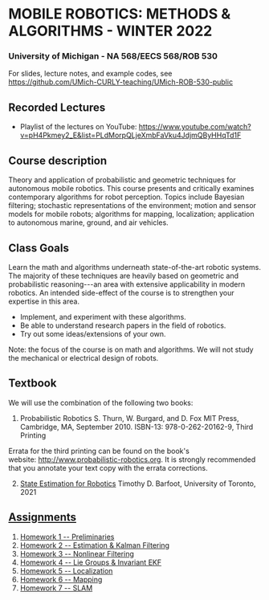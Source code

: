 # MOBILE ROBOTICS: METHODS & ALGORITHMS - WINTER 2022
### University of Michigan - NA 568/EECS 568/ROB 530

For slides, lecture notes, and example codes, see https://github.com/UMich-CURLY-teaching/UMich-ROB-530-public 

## Recorded Lectures

- Playlist of the lectures on YouTube: https://www.youtube.com/watch?v=pH4Pkmey2_E&list=PLdMorpQLjeXmbFaVku4JdjmQByHHqTd1F

## Course description
Theory and application of probabilistic and geometric techniques for autonomous mobile robotics. This course presents and critically examines contemporary algorithms for robot perception. Topics include Bayesian filtering; stochastic representations of the environment; motion and sensor models for mobile robots; algorithms for mapping, localization; application to autonomous marine, ground, and air vehicles.

## Class Goals
Learn the math and algorithms underneath state-of-the-art robotic systems. The majority of these techniques are heavily based on geometric and probabilistic reasoning---an area with extensive applicability in modern robotics. An intended side-effect of the course is to strengthen your expertise in this area.

- Implement, and experiment with these algorithms.
- Be able to understand research papers in the field of robotics.
- Try out some ideas/extensions of your own.

Note: the focus of the course is on math and algorithms. We will not study the mechanical or electrical design of robots. 

## Textbook
We will use the combination of the following two books:

1. Probabilistic Robotics
S. Thurn, W. Burgard, and D. Fox
MIT Press, Cambridge, MA, September 2010.
ISBN-13: 978-0-262-20162-9, Third Printing

Errata for the third printing can be found on the book's website: http://www.probabilistic-robotics.org. It is strongly recommended that you annotate your text copy with the errata corrections. 

2. [State Estimation for Robotics](http://asrl.utias.utoronto.ca/~tdb/bib/barfoot_ser17.pdf)
Timothy D. Barfoot, University of Toronto, 2021

## [Assignments](https://github.com/UMich-CURLY-teaching/UMich-ROB-530-public/tree/main/homework)

1. [Homework 1 -- Preliminaries](https://github.com/UMich-CURLY-teaching/UMich-ROB-530-public/tree/main/homework/homework-01)
2. [Homework 2 -- Estimation & Kalman Filtering](https://github.com/UMich-CURLY-teaching/UMich-ROB-530-public/tree/main/homework/homework-02)
3. [Homework 3 -- Nonlinear Filtering](https://github.com/UMich-CURLY-teaching/UMich-ROB-530-public/tree/main/homework/homework-03)
4. [Homework 4 -- Lie Groups & Invariant EKF](https://github.com/UMich-CURLY-teaching/UMich-ROB-530-public/tree/main/homework/homework-04)
5. [Homework 5 -- Localization](https://github.com/UMich-CURLY-teaching/UMich-ROB-530-public/tree/main/homework/homework-05)
6. [Homework 6 -- Mapping](https://github.com/UMich-CURLY-teaching/UMich-ROB-530-public/tree/main/homework/homework-06)
7. [Homework 7 -- SLAM](https://github.com/UMich-CURLY-teaching/UMich-ROB-530-public/tree/main/homework/homework-07)

